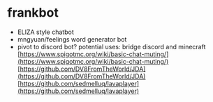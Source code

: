 frankbot
===
* ELIZA style chatbot
* mngyuan/feelings word generator bot
* pivot to discord bot?
potential uses: bridge discord and minecraft
[https://www.spigotmc.org/wiki/basic-chat-muting/](https://www.spigotmc.org/wiki/basic-chat-muting/)
[https://github.com/DV8FromTheWorld/JDA](https://github.com/DV8FromTheWorld/JDA)
[https://github.com/sedmelluq/lavaplayer](https://github.com/sedmelluq/lavaplayer)
